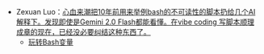 - Zexuan Luo：[心血来潮把10年前用来举例bash的不可读性的脚本扔给几个AI解释下。发现即使是Gemini 2.0 Flash都能看懂。在vibe coding 写脚本顺理成章的现在，已经没必要纠结这种东西了。](https://x.com/spacewander_lzx/status/1941328029332238626)
	- [玩转Bash变量](https://segmentfault.com/a/1190000002539169)